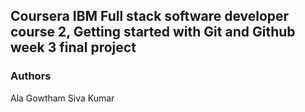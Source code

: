 ## Coursera IBM Full stack software developer course 2, Getting started with Git and Github week 3 final project

### Authors
Ala Gowtham Siva Kumar
